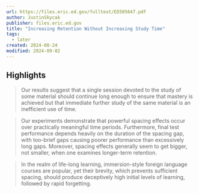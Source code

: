 ```yaml
---
url: https://files.eric.ed.gov/fulltext/ED505647.pdf
author: JustinSkycak
publisher: files.eric.ed.gov
title: "Increasing Retention Without Increasing Study Time"
tags:
  - later
created: 2024-08-24
modified: 2024-09-02
---
```


## Highlights

> Our results suggest that a single session devoted to the study of some material should continue long enough to ensure that mastery is achieved but that immediate further study of the same material is an inefficient use of time.

> Our experiments demonstrate that powerful spacing effects occur over practically meaningful time periods. Furthermore, final test performance depends heavily on the duration of the spacing gap, with too-brief gaps causing poorer performance than excessively long gaps. Moreover, spacing effects generally seem to get bigger, not smaller, when one examines longer-term retention.

> In the realm of life-long learning, immersion-style foreign language courses are popular, yet their brevity, which prevents sufficient spacing, should produce deceptively high initial levels of learning, followed by rapid forgetting.

